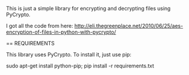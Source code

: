 This is just a simple library for encrypting and decrypting files using PyCrypto.

I got all the code from here:
http://eli.thegreenplace.net/2010/06/25/aes-encryption-of-files-in-python-with-pycrypto/

== REQUIREMENTS

This library uses PyCrypto. To install it, just use pip:

sudo apt-get install python-pip; pip install -r requirements.txt
